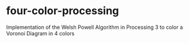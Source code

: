# four-color-processing
Implementation of the Welsh Powell Algorithm in Processing 3 to color a Voronoi Diagram in 4 colors
